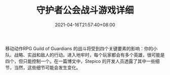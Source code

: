 ﻿---
title: "守护者公会战斗游戏详细"
date: 2021-04-16T21:57:40+08:00
lastmod: 2021-04-16T16:45:40+08:00
draft: false
authors: ["Joy"]
description: "移动动作RPG Guild of Guardians 的战斗将受到四个关键要素的影响：你的小队、战略、实战和敌人的行动。进入地牢时，每个玩家都会有多个英雄，很可能是四个，但只能控制一个。在一篇博文中，Stepico 的开发人员透露了其中一些细节，当然，这些细节可能会发生变化。"
featuredImage: "guild-of-guardians-combat-gameplay-detailed.png"
tags: ["Racing Games","赛车游戏","Play to Earn"]
categories: ["news"]
news: ["赛车游戏"]
weight: 
lightgallery: true
pinned: false
recommend: false
recommend1: false
---

移动动作RPG Guild of Guardians 的战斗将受到四个关键要素的影响：你的小队、战略、实战和敌人的行动。进入地牢时，每个玩家都会有多个英雄，很可能是四个，但只能控制一个。在一篇博文中，Stepico 的开发人员透露了其中一些细节，当然，这些细节可能会发生变化。

<!--more-->

